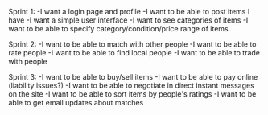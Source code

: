 Sprint 1:
-I want a login page and profile
-I want to be able to post items I have
-I want a simple user interface
-I want to see categories of items
-I want to be able to specify category/condition/price range of items

Sprint 2:
-I want to be able to match with other people
-I want to be able to rate people
-I want to be able to find local people
-I want to be able to trade with people

Sprint 3:
-I want to be able to buy/sell items
-I want to be able to pay online (liability issues?)
-I want to be able to negotiate in direct instant messages on the site
-I want to be able to sort items by people's ratings 
-I want to be able to get email updates about matches
